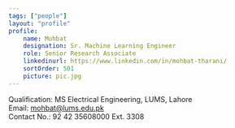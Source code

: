 ```yaml
---
tags: ["people"]
layout: "profile"
profile:
    name: Mohbat
    designation: Sr. Machine Learning Engineer
    role: Senior Research Associate
    linkedinurl: https://www.linkedin.com/in/mohbat-tharani/
    sortOrder: 501
    picture: pic.jpg
---
```


Qualification: MS Electrical Engineering, LUMS, Lahore  
Email: mohbat@lums.edu.pk  
Contact No.: 92 42 35608000 Ext. 3308  


